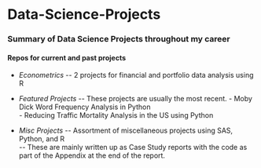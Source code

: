 # Data-Science-Projects
### Summary of Data Science Projects throughout my career
  
#### Repos for current and past projects
      
* *Econometrics* -- 2 projects for financial and portfolio data analysis using R  
  
* *Featured Projects* -- These projects are usually the most recent.
      - Moby Dick Word Frequency Analysis in Python  
      - Reducing Traffic Mortality Analysis in the US using Python  
  
* *Misc Projects* -- Assortment of miscellaneous projects using SAS, Python, and R  
    -- These are mainly written up as Case Study reports with the code as part of the Appendix at the end of the report.

